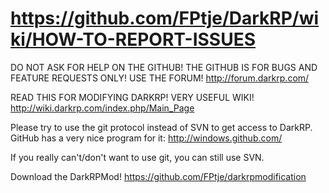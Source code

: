 https://github.com/FPtje/DarkRP/wiki/HOW-TO-REPORT-ISSUES
======
DO NOT ASK FOR HELP ON THE GITHUB! THE GITHUB IS FOR BUGS AND FEATURE REQUESTS ONLY! USE THE FORUM!
http://forum.darkrp.com/

READ THIS FOR MODIFYING DARKRP! VERY USEFUL WIKI!
http://wiki.darkrp.com/index.php/Main_Page

Please try to use the git protocol instead of SVN to get access to DarkRP. GitHub has a very nice program for it:
http://windows.github.com/


If you really can't/don't want to use git, you can still use SVN.

Download the DarkRPMod!
https://github.com/FPtje/darkrpmodification
